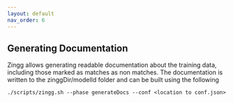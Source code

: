```yaml
---
layout: default
nav_order: 6
---
```

## Generating Documentation
Zingg allows generating readable documentation about the training data, including those marked as matches as non matches. The documentation is written to the zinggDir/modelId folder and can be built using the following

`./scripts/zingg.sh --phase generateDocs --conf <location to conf.json>`
